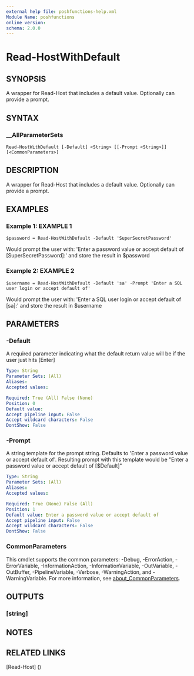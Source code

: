 ```yaml
---
external help file: poshfunctions-help.xml
Module Name: poshfunctions
online version: 
schema: 2.0.0
---
```


# Read-HostWithDefault

## SYNOPSIS

A wrapper for Read-Host that includes a default value. Optionally can provide a prompt.

## SYNTAX

### __AllParameterSets

```
Read-HostWithDefault [-Default] <String> [[-Prompt <String>]] [<CommonParameters>]
```

## DESCRIPTION

A wrapper for Read-Host that includes a default value.
Optionally can provide a prompt.


## EXAMPLES

### Example 1: EXAMPLE 1

```
$password = Read-HostWithDefault -Default 'SuperSecretPassword'
```

Would prompt the user with: 'Enter a password value or accept default of [SuperSecretPassword]:' and store the result in $password





### Example 2: EXAMPLE 2

```
$username = Read-HostWithDefault -Default 'sa' -Prompt 'Enter a SQL user login or accept default of'
```

Would prompt the user with: 'Enter a SQL user login or accept default of [sa]:' and store the result in $username






## PARAMETERS

### -Default

A required parameter indicating what the default return value will be if the user just hits [Enter]

```yaml
Type: String
Parameter Sets: (All)
Aliases: 
Accepted values: 

Required: True (All) False (None)
Position: 0
Default value: 
Accept pipeline input: False
Accept wildcard characters: False
DontShow: False
```

### -Prompt

A string template for the prompt string.
Defaults to 'Enter a password value or accept default of'.
Resulting prompt with this template would be "Enter a password value or accept default of [$Default]"

```yaml
Type: String
Parameter Sets: (All)
Aliases: 
Accepted values: 

Required: True (None) False (All)
Position: 1
Default value: Enter a password value or accept default of
Accept pipeline input: False
Accept wildcard characters: False
DontShow: False
```


### CommonParameters

This cmdlet supports the common parameters: -Debug, -ErrorAction, -ErrorVariable, -InformationAction, -InformationVariable, -OutVariable, -OutBuffer, -PipelineVariable, -Verbose, -WarningAction, and -WarningVariable. For more information, see [about_CommonParameters](http://go.microsoft.com/fwlink/?LinkID=113216).

## OUTPUTS

### [string]



## NOTES



## RELATED LINKS

[Read-Host] ()

